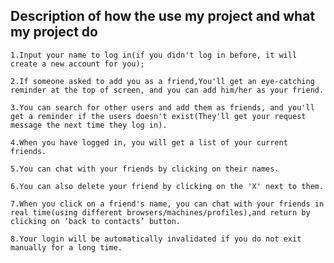 




## Description of how the use my project and what my project do
    1.Input your name to log in(if you didn't log in before, it will create a new account for you);

    2.If someone asked to add you as a friend,You'll get an eye-catching reminder at the top of screen, and you can add him/her as your friend.

    3.You can search for other users and add them as friends, and you'll get a reminder if the users doesn't exist(They'll get your request message the next time they log in).

    4.When you have logged in, you will get a list of your current friends.

    5.You can chat with your friends by clicking on their names.

    6.You can also delete your friend by clicking on the 'X' next to them.

    7.When you click on a friend's name, you can chat with your friends in real time(using different browsers/machines/profiles),and return by clicking on ‘back to contacts’ button.

    8.Your login will be automatically invalidated if you do not exit manually for a long time.



